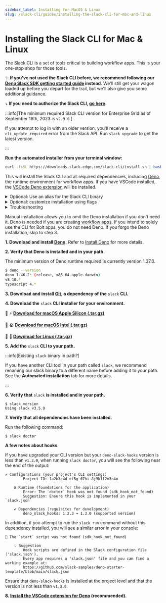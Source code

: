 ```yaml
---
sidebar_label: Installing for MacOS & Linux
slug: /slack-cli/guides/installing-the-slack-cli-for-mac-and-linux
---
```


# Installing the Slack CLI for Mac & Linux


The Slack CLI is a set of tools critical to building workflow apps. This is your one-stop shop for those tools.

✨ **If you've not used the Slack CLI before, we recommend following our [Deno Slack SDK getting started guide](/deno-slack-sdk/guides/getting-started) instead**. We'll still get your wagon loaded up before you depart for the trail, but we'll also give you some additional guidance.

⤵️ **If you need to authorize the Slack CLI, [go here](/slack-cli/guides/authorizing-the-slack-cli)**.

:::info[The minimum required Slack CLI version for Enterprise Grid as of September 19th, 2023 is `v2.9.0`.] 

If you attempt to log in with an older version, you'll receive a `cli_update_required` error from the Slack API. Run `slack upgrade` to get the latest version.

:::

<Tabs groupId="installation">
<TabItem value="Automated" label="Automated Installation">

**Run the automated installer from your terminal window:**

```zsh
curl -fsSL https://downloads.slack-edge.com/slack-cli/install.sh | bash
```

This will install the Slack CLI and all required dependencies, including [Deno](/deno-slack-sdk/guides/installing-deno),
the runtime environment for workflow apps. If you have VSCode installed,
the [VSCode Deno
extension](https://marketplace.visualstudio.com/items?itemName=denoland.vscode-deno)
will be installed.
<details>
<summary>Optional: Use an alias for the Slack CLI binary</summary>

If you have another CLI tool in your path called `slack`, you can rename the slack binary to a different name before you add it to your path.

To do this, pass the `-s` argument to the installer script:

```zsh
curl -fsSL https://downloads.slack-edge.com/slack-cli/install.sh | bash -s <your-preferred-alias>
```

The alias you use should come after any flags used in the installation script. For example, if you use both flags noted below to pass a version and skip the Deno installation, your install script might look like this:

```
curl -fsSL https://downloads.slack-edge.com/slack-cli/install.sh | bash -s -- -v 2.1.0 -d <your-preferred-alias>
```

You can also copy the Slack CLI into any folder that is already in your path (such as `/usr/local/bin`&mdash;you can use`echo $PATH` to find these), or add a new folder to your path by listing the folder you installed the Slack CLI to in `/etc/paths`.

If you don't rename the slack binary to a different name, the installation script will detect existing binaries named `slack` and bail if it finds one&mdash;it will not overwrite your existing `slack` binary.

</details>

<details>
<summary>Optional: customize installation using flags</summary>

There are two optional flags available to customize the installation.

1. Specify a version you'd like to install using the version flag, `-v`. The absence of this flag will ensure the latest Slack CLI version is installed.
```
curl -fsSL https://downloads.slack-edge.com/slack-cli/install.sh | bash -s -- -v 2.1.0
```

2. Skip the Deno installation by using the `-d` flag, like this:
```
curl -fsSL https://downloads.slack-edge.com/slack-cli/install.sh | bash -s -- -d
```
</details>

<details>
<summary>Troubleshooting</summary>

#### Errors

Error: _Failed to create a symbolic link! The installer doesn't have write access to /usr/local/bin. Please check permission and try again..._

Solution: Sudo actions within the scripts were removed so as not to create any security concerns. The `$HOME` env var is updated to `/root` &mdash; however, the installer is using `$HOME` for both Deno and the SDK install, which causes the whole install to be placed under `/root`, making both Deno and the SDK unusable for users without root permissions.

* For users who do not have root permissions, run the sudo actions manually as follows: `sudo mkdir -p -m 775 /usr/local/bin`, then `sudo ln -sf "$slack_cli_bin_path" "/usr/local/bin/$SLACK_CLI_NAME"` where `$slack_cli_bin_path` is typically `$HOME/.slack/bin/slack` and `$SLACK_CLI_NAME` is typically the alias (by default it’s `slack`).
* For users who do have root permissions, you can run the installation script as `sudo curl -fsSL https://downloads.slack-edge.com/slack-cli/install.sh | bash`. In this case, the script is executed as root.

</details>
</TabItem>
<TabItem value="Manual" label="Manual Installation">

Manual installation allows you to omit the Deno installation if you don't need it. Deno is needed if you are creating [workflow apps](https://docs.slack.dev/workflows). If you intend to solely use the CLI for Bolt apps, you do not need Deno. If you forgo the Deno installation, skip to step 3.

**1\. Download and install [Deno](https://deno.land).** Refer to [Install Deno](/deno-slack-sdk/guides/installing-deno) for more details.

**2\. Verify that Deno is installed and in your path.**

The minimum version of Deno runtime required is currently version 1.37.0.

```bash
$ deno --version
deno 1.46.2* (release, x86_64-apple-darwin)
v8 10.*
typescript 4.*
```

**3\. Download and install [Git](https://git-scm.com/book/en/v2/Getting-Started-Installing-Git), a dependency of the** `slack` **CLI.**

**4\. Download the** `slack` **CLI installer for your environment.**

🍎 ⚡️ [**Download for macOS Apple Silicon (.tar.gz)**](https://downloads.slack-edge.com/slack-cli/slack_cli_3.5.0_macOS_arm64.tar.gz)

🍏 🪨 [**Download for macOS Intel (.tar.gz)**](https://downloads.slack-edge.com/slack-cli/slack_cli_3.5.0_macOS_amd64.tar.gz)

🐧 💾 [**Download for Linux (.tar.gz)**](https://downloads.slack-edge.com/slack-cli/slack_cli_3.5.0_linux_64-bit.tar.gz)

**5\. Add the** `slack` **CLI to your path.**

:::info[Existing `slack` binary in path?]

If you have another CLI tool in your path called `slack`, we recommend renaming our slack binary to a different name before adding it to your path. See the **Automated installation** tab for more details.

:::

**6\. Verify that** `slack` **is installed and in your path.**

```
$ slack version
Using slack v3.5.0
```

**7\. Verify that all dependencies have been installed.**

Run the following command:

```
$ slack doctor
```

**A few notes about hooks**

If you have upgraded your CLI version but your `deno-slack-hooks` version is less than `v1.3.0`, when running `slack doctor`, you will see the following near the end of the output:

```
✔ Configurations (your project's CLI settings)
        Project ID: 1a2b3c4d-ef5g-67hi-8j9k1l2m3n4o

    ✘ Runtime (foundations for the application)
        Error: The `doctor` hook was not found (sdk_hook_not_found)
        Suggestion: Ensure this hook is implemented in your `slack.json`

    ✔ Dependencies (requisites for development)
        deno_slack_hooks: 1.2.3 → 1.3.0 (supported version)
```

In addition, if you attempt to run the `slack run` command without this dependency installed, you will see a similar error in your console:

```
🚫 The `start` script was not found (sdk_hook_not_found)

    💡 Suggestion
        Hook scripts are defined in the Slack configuration file ('slack.json').
        Every app requires a 'slack.json' file and you can find a working example at:
        https://github.com/slack-samples/deno-starter-template/blob/main/slack.json

```

Ensure that `deno-slack-hooks` is installed at the project level and that the version is not less than `v1.3.0`.

**8\. [Install the VSCode extension for Deno](/deno-slack-sdk/guides/installing-deno#vscode) (recommended).**

</TabItem>
</Tabs>
